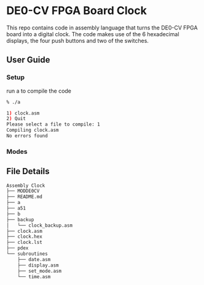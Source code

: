 # DE0-CV FPGA Board Clock

This repo contains code in assembly language that turns the DE0-CV FPGA board into a digital clock. The code makes use of the 6 hexadecimal displays, the four push buttons and two of the switches.

## User Guide
### Setup
run a to compile the code
```bash
% ./a

1) clock.asm
2) Quit
Please select a file to compile: 1
Compiling clock.asm
No errors found
```

### Modes

## File Details 
```bash
Assembly Clock
├── MODDE0CV
├── README.md
├── a
├── a51
├── b
├── backup
│   └── clock_backup.asm
├── clock.asm
├── clock.hex
├── clock.lst
├── pdex
└── subroutines
    ├── date.asm
    ├── display.asm
    ├── set_mode.asm
    └── time.asm
```
